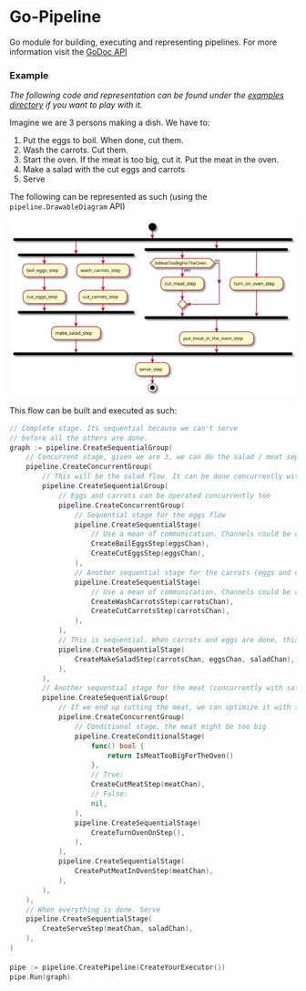 # Go-Pipeline

Go module for building, executing and representing pipelines. For more information visit the [GoDoc API](https://godoc.org/github.com/saantiaguilera/go-pipeline)

### Example

_The following code and representation can be found under the [examples directory](examples/cook_example/) if you want to play with it._

Imagine we are 3 persons making a dish. We have to:
1. Put the eggs to boil. When done, cut them.
2. Wash the carrots. Cut them.
3. Start the oven. If the meat is too big, cut it. Put the meat in the oven.
4. Make a salad with the cut eggs and carrots
5. Serve

The following can be represented as such (using the `pipeline.DrawableDiagram` API)

![](examples/cook_example/template.svg)

This flow can be built and executed as such:
```go
// Complete stage. Its sequential because we can't serve
// before all the others are done. 
graph := pipeline.CreateSequentialGroup(
    // Concurrent stage, given we are 3, we can do the salad / meat separately
    pipeline.CreateConcurrentGroup(
        // This will be the salad flow. It can be done concurrently with the meat
        pipeline.CreateSequentialGroup( 
            // Eggs and carrots can be operated concurrently too
            pipeline.CreateConcurrentGroup(
                // Sequential stage for the eggs flow
                pipeline.CreateSequentialStage(
                    // Use a mean of communication. Channels could be one.
                    CreateBoilEggsStep(eggsChan),
                    CreateCutEggsStep(eggsChan),
                ),
                // Another sequential stage for the carrots (eggs and carrots will be concurrent though!)
                pipeline.CreateSequentialStage(
                    // Use a mean of communication. Channels could be one.
                    CreateWashCarrotsStep(carrotsChan),
                    CreateCutCarrotsStep(carrotsChan),
                ),
            ),
            // This is sequential. When carrots and eggs are done, this will run
            pipeline.CreateSequentialStage(
                CreateMakeSaladStep(carrotsChan, eggsChan, saladChan),
            ),
        ),
        // Another sequential stage for the meat (concurrently with salad)
        pipeline.CreateSequentialGroup(
            // If we end up cutting the meat, we can optimize it with the oven operation
            pipeline.CreateConcurrentGroup(
                // Conditional stage, the meat might be too big
                pipeline.CreateConditionalStage(
                    func() bool {
                        return IsMeatTooBigForTheOven()
                    },
                    // True:
                    CreateCutMeatStep(meatChan),
                    // False:
                    nil,
                ),
                pipeline.CreateSequentialStage(
                    CreateTurnOvenOnStep(),
                ),
            ),
            pipeline.CreateSequentialStage(
                CreatePutMeatInOvenStep(meatChan),
            ),
        ),
    ),
    // When everything is done. Serve
    pipeline.CreateSequentialStage(
        CreateServeStep(meatChan, saladChan),
    ),
)

pipe := pipeline.CreatePipeline(CreateYourExecutor())
pipe.Run(graph)
```